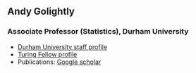 ## Andy Golightly
### Associate Professor (Statistics), Durham University

- [Durham University staff profile](https://www.durham.ac.uk/staff/andrew-golightly/)
- [Turing Fellow profile](https://www.turing.ac.uk/people/researchers/andrew-golightly)
- Publications: [Google scholar](https://scholar.google.co.uk/citations?user=Pdt6-qMAAAAJ&hl=en)

